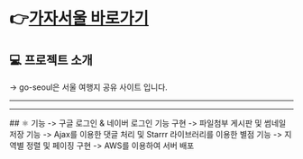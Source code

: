# 👉[가자서울 바로가기](http://가자서울.shop)  

## 💻 프로젝트 소개

-> go-seoul은 서울 여행지 공유 사이트 입니다.    
<hr/><hr>
## ⚛️ 기능  
-> 구글 로그인 & 네이버 로그인 기능 구현  
-> 파일첨부 게시판 및 썸네일 저장 기능  
-> Ajax를 이용한 댓글 처리 및 Starrr 라이브러리를 이용한 별점 기능  
-> 지역별 정렬 및 페이징 구현  
-> AWS를 이용하여 서버 배포 

